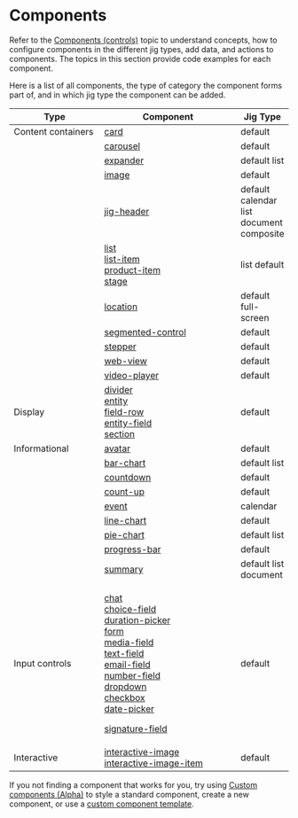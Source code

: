 # Components

Refer to the [Components (controls)](https://docs.jigx.com/components-controls) topic to understand concepts, how to configure components in the different jig types, add data, and actions to components. The topics in this section provide code examples for each component.

Here is a list of all components, the type of category the component forms part of, and in which jig type the component can be added.

<table><thead><tr><th width="173.828125">Type</th><th width="304.6953125">Component</th><th>Jig Type</th></tr></thead><tbody><tr><td>Content containers</td><td><a href="../Components/card.md">card</a></td><td>default</td></tr><tr><td></td><td><a href="../Components/carousel.md">carousel</a></td><td>default</td></tr><tr><td></td><td><a href="../Components/expander/expander.md">expander</a></td><td>default list</td></tr><tr><td></td><td><a href="../Components/image.md">image</a></td><td>default</td></tr><tr><td></td><td><a href="../Components/jig-header.md">jig-header</a></td><td>default calendar list document composite</td></tr><tr><td></td><td><a href="../Components/list/list.md">list</a><br><a href="../Components/list/list-item.md">list-item</a> <br><a href="../Components/list/product-item.md">product-item</a> <br><a href="../Components/list/stage.md">stage</a></td><td>list default</td></tr><tr><td></td><td><a href="../Components/location.md">location</a></td><td>default full-screen</td></tr><tr><td></td><td><a href="../Components/segmented-control.md">segmented-control</a></td><td>default</td></tr><tr><td></td><td><a href="../Components/stepper/stepper.md">stepper</a></td><td>default</td></tr><tr><td></td><td><a href="../Components/web-view.md">web-view</a></td><td>default</td></tr><tr><td></td><td><a href="../Components/video-player.md">video-player</a></td><td>default</td></tr><tr><td>Display</td><td><a href="../Components/divider.md">divider</a><br><a href="../Components/entity/entity.md">entity</a> <br><a href="../Components/entity/field-row.md">field-row</a> <br><a href="../Components/entity/entity-field.md">entity-field</a> <br><a href="../Components/entity/section.md">section</a></td><td>default</td></tr><tr><td>Informational</td><td><a href="../Components/avatar.md">avatar</a></td><td>default</td></tr><tr><td></td><td><a href="../Components/charts/bar-chart.md">bar-chart</a></td><td>default list</td></tr><tr><td></td><td><a href="../Components/countdown.md">countdown</a></td><td>default</td></tr><tr><td></td><td><a href="../Components/count-up.md">count-up</a></td><td>default</td></tr><tr><td></td><td><a href="../Components/event.md">event</a></td><td>calendar</td></tr><tr><td></td><td><a href="../Components/charts/line-chart.md">line-chart</a></td><td>default</td></tr><tr><td></td><td><a href="../Components/charts/pie-chart.md">pie-chart</a></td><td>default list</td></tr><tr><td></td><td><a href="../Components/progress-bar.md">progress-bar</a></td><td>default</td></tr><tr><td></td><td><a href="../Components/summary.md">summary</a></td><td>default list document</td></tr><tr><td>Input controls</td><td><p><a href="../Components/chat.md">chat</a><br><a href="../Components/form/choice-field.md">choice-field</a><br><a href="../Components/form/duration-picker.md">duration-picker</a><br><a href="../Components/form/form.md">form</a><br><a href="../Components/form/media-field.md">media-field</a><br><a href="../Components/form/text-field.md">text-field</a><br><a href="../Components/form/email-field.md">email-field</a><br><a href="../Components/form/number-field.md">number-field</a><br><a href="../Components/form/dropdown.md">dropdown</a><br><a href="../Components/form/checkbox.md">checkbox</a><br><a href="../Components/form/date-picker.md">date-picker</a></p><p><a href="../Components/form/signature-field.md">signature-field</a></p></td><td>default</td></tr><tr><td>Interactive</td><td><a href="../Components/interactive-image/interactive-image.md">interactive-image</a><br><a href="../Components/interactive-image/interactive-image-item.md">interactive-image-item</a></td><td>default</td></tr></tbody></table>

If you not finding a component that works for you, try using [Custom components (Alpha)](<../Custom components _Alpha_/Custom components _Alpha_.md>) to style a standard component, create a new component, or use a [custom component template](<../Custom components _Alpha_/Templates _Alpha_/Templates _Alpha_.md>).
